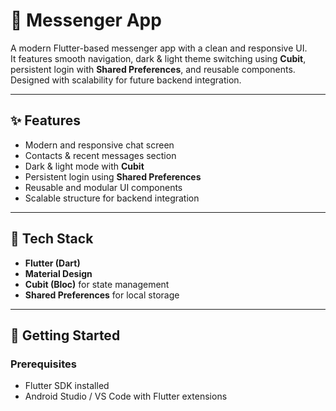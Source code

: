 # 📱 Messenger App  

A modern Flutter-based messenger app with a clean and responsive UI.  
It features smooth navigation, dark & light theme switching using **Cubit**,  
persistent login with **Shared Preferences**, and reusable components.  
Designed with scalability for future backend integration.  

---

## ✨ Features  
- Modern and responsive chat screen  
- Contacts & recent messages section  
- Dark & light mode with **Cubit**  
- Persistent login using **Shared Preferences**  
- Reusable and modular UI components  
- Scalable structure for backend integration  

---

## 🔧 Tech Stack  
- **Flutter (Dart)**  
- **Material Design**  
- **Cubit (Bloc)** for state management  
- **Shared Preferences** for local storage  

---

## 🚀 Getting Started  

### Prerequisites  
- Flutter SDK installed  
- Android Studio / VS Code with Flutter extensions  
